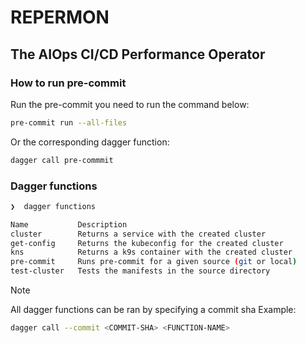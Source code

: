 # REPERMON

## The AIOps CI/CD Performance Operator

### How to run pre-commit
Run the pre-commit you need to run the command below:

```bash
pre-commit run --all-files
```

Or the corresponding dagger function:

```bash
dagger call pre-commmit
```

### Dagger functions

```bash
❯  dagger functions

Name           Description
cluster        Returns a service with the created cluster
get-config     Returns the kubeconfig for the created cluster
kns            Returns a k9s container with the created cluster
pre-commit     Runs pre-commit for a given source (git or local)
test-cluster   Tests the manifests in the source directory
```

> [!NOTE]
> All dagger functions can be ran by specifying a commit sha
> Example:
> ```bash
> dagger call --commit <COMMIT-SHA> <FUNCTION-NAME>
> ```
